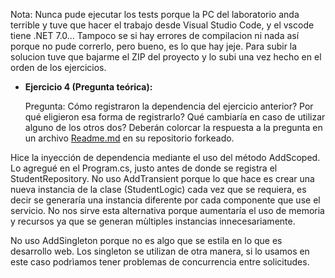 Nota: 
Nunca pude ejecutar los tests porque la PC del laboratorio anda terrible y tuve que hacer el trabajo desde Visual Studio Code, y el vscode tiene .NET 7.0...
Tampoco se si hay errores de compilacion ni nada así porque no pude correrlo, pero bueno, es lo que hay jeje.
Para subir la solucion tuve que bajarme el ZIP del proyecto y lo subi una vez hecho en el orden de los ejercicios.

- **Ejercicio 4 (Pregunta teórica):**
    
    Pregunta: Cómo registraron la dependencia del ejercicio anterior? Por qué eligieron esa forma de registrarlo? Qué cambiaría en caso de utilizar alguno de los otros dos? 
    Deberán colorcar la respuesta a la pregunta en un archivo [Readme.md](http://Readme.md) en su repositorio forkeado.

Hice la inyección de dependencia mediante el uso del método AddScoped. Lo agregué en el Program.cs, justo antes de donde se registra el StudentRepository.
No uso AddTransient porque lo que hace es crear una nueva instancia de la clase (StudentLogic) cada vez que se requiera, es decir se generaría una instancia diferente por cada componente que use el servicio. No nos sirve esta alternativa porque aumentaría el uso de memoria y recursos ya que se generan mùltiples instancias innecesariamente.

No uso AddSingleton porque no es algo que se estila en lo que es desarrollo web. Los singleton se utilizan de otra manera, si lo usamos en este caso podrìamos tener problemas de concurrencia entre solicitudes. 
